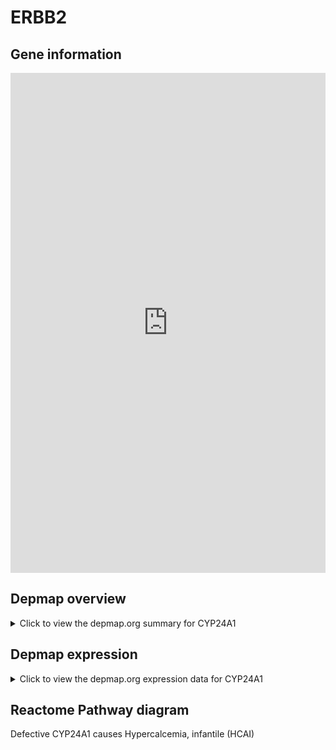 <h1>ERBB2</h1>

<h2>Gene information</h2>
<iframe src="https://depmap.org/portal/gene/CYP24A1?tab=about" style="border:none;width:100%;height:800px"></iframe>

<h2>Depmap overview</h2>
<details>
  <summary>Click to view the depmap.org summary for CYP24A1</summary>
  <iframe src="https://depmap.org/portal/gene/CYP24A1?tab=overview" style="border:none;width:100%;height:800px"></iframe>
</details>

<h2>Depmap expression</h2>
<details>
  <summary>Click to view the depmap.org expression data for CYP24A1</summary>
  <iframe src="https://depmap.org/portal/gene/CYP24A1?tab=characterization" style="border:none;width:100%;height:800px"></iframe>
</details>



<h2>Reactome Pathway diagram</h2>
Defective CYP24A1 causes Hypercalcemia, infantile (HCAI)
<div id="diagramHolder"></div>

<script>
    //Creating the Reactome Diagram widget
    //Take into account a proxy needs to be set up in your server side pointing to www.reactome.org
    function onReactomeDiagramReady(){  //This function is automatically called when the widget code is ready to be used
        var diagram = Reactome.Diagram.create({
            "placeHolder" : "diagramHolder",
            "width" : 900,
            "height" : 500
        });

        //Initialising it to the "Hemostasis" pathway
        diagram.loadDiagram("R-HSA-5579010");

        //Adding different listeners

        diagram.onDiagramLoaded(function (loaded) {
            console.info("Loaded ", loaded);
            diagram.flagItems("BAD");
	    diagram.flagItems("Q92934");
            if (loaded == "R-HSA-5579010") diagram.selectItem("R-HSA-5579010");
        });

     }
</script>



